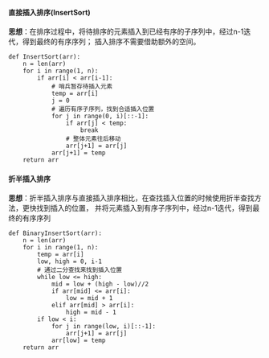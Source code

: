 #### 直接插入排序(InsertSort)
**思想**：在排序过程中，将待排序的元素插入到已经有序的子序列中，经过n-1迭代，得到最终的有序序列；
插入排序不需要借助额外的空间。

```
def InsertSort(arr):
    n = len(arr)
    for i in range(1, n):
        if arr[i] < arr[i-1]:
            # 哨兵暂存待插入元素
            temp = arr[i]
            j = 0
            # 遍历有序子序列，找到合适插入位置
            for j in range(0, i)[::-1]:
                if arr[j] < temp:
                    break
                # 整体元素往后移动
                arr[j+1] = arr[j]
            arr[j+1] = temp
    return arr
```

#### 折半插入排序
**思想**：折半插入排序与直接插入排序相比，在查找插入位置的时候使用折半查找方法，更快找到插入的位置，
并将元素插入到有序子序列中，经过n-1迭代，得到最终的有序序列
```
def BinaryInsertSort(arr):
    n = len(arr)
    for i in range(1, n):
        temp = arr[i]
        low, high = 0, i-1
        # 通过二分查找来找到插入位置
        while low <= high:
            mid = low + (high - low)//2
            if arr[mid] <= arr[i]:
                low = mid + 1
            elif arr[mid] > arr[i]:
                high = mid - 1
        if low < i:
            for j in range(low, i)[::-1]:
                arr[j+1] = arr[j]
            arr[low] = temp
    return arr
```
